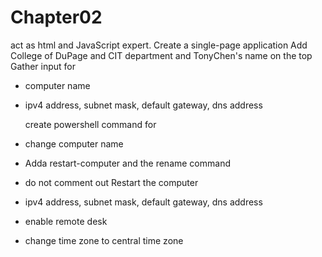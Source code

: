 # Chapter02
act as html and JavaScript expert.  Create  a single-page application
Add College of DuPage and CIT department and TonyChen's name on the top 
Gather input for 
- computer name
- ipv4 address, subnet mask, default gateway, dns address

  create powershell command for 
- change computer name
- Adda restart-computer and the rename command
- do not comment out Restart the computer
- ipv4 address, subnet mask, default gateway, dns address
- enable remote desk
- change time zone to central time zone
